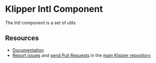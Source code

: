 Klipper Intl Component
======================

The Intl component is a set of utils

Resources
---------

- [Documentation](https://doc.klipper.dev/components/intl)
- [Report issues](https://github.com/klipperdev/klipper/issues)
  and [send Pull Requests](https://github.com/klipperdev/klipper/pulls)
  in the [main Klipper repository](https://github.com/klipperdev/klipper)
